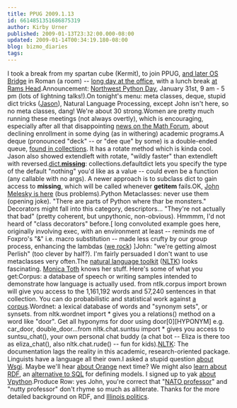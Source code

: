 ```yaml
---
title: PPUG 2009.1.13
id: 6614851351686875319
author: Kirby Urner
published: 2009-01-13T23:32:00.000-08:00
updated: 2009-01-14T00:34:19.180-08:00
blog: bizmo_diaries
tags: 
---
```


[](https://blogger.googleusercontent.com/img/b/R29vZ2xl/AVvXsEge1glIruXmvfvWl-JiDWecgAFbk3Lg6Hfzfdj2HEG8meMGICUvZ-_0dQDH6wobMVgGzkUSbCbz9s2vX4vGdoa79TONq5Lx2DnSpJ6esCRvlPv4PUBQstLT2oZc0rm_XTN8vcEL/s1600-h/P1130001.JPG)I took a break from my spartan cube (Kermit), to join PPUG, [and later OS Bridge](http://controlroom.blogspot.com/2008/10/looking-ahead.html) in Roman (a room) -- [long day at the office](http://controlroom.blogspot.com/2009/01/at-work.html), with a lunch break [at Rams Head](http://www.flickr.com/photos/17157315@N00/3194828603/).Announcement:  [Northwest Python Day](http://www.seapig.org/NorthwestPythonDay), January 31st, 9 am - 5 pm (lots of lightning talks!).On tonight's menu:  meta classes, deque, stupid dict tricks ([Jason](http://mybizmo.blogspot.com/2008/10/ppug-20081014.html)), Natural Language Processing, except John isn't here, so no meta classes, dang!  We're about 30 strong.Women are pretty much running these meetings (not always overtly), which is encouraging, especially after all that disappointing [news on the Math Forum](http://mathforum.org/kb/thread.jspa?threadID=1876834&tstart=0), about declining enrollment in some dying (as in withering) academic programs.A deque (pronounced "deck" -- or "dee que" by some) is a double-ended queue, [found in collections](http://docs.python.org/library/collections.html).  It has a rotate method which is kinda cool.  Jason also showed extendleft with rotate, "wildly faster" than extendleft with reversed.[dict.__missing__](http://discorporate.us/jek/talks/defaultdict/):  collections.defaultdict lets you specify the type of the default "nothing" you'd like as a value -- could even be a function (any callable with no args).  A newer approach is to subclass dict to gain access to  __missing__, which will be called whenever __getitem__ fails.OK, [John Melesky is here](http://www.flickr.com/photos/17157315@N00/3196398496/) (bus problems).Python Metaclasses:  never use them (opening joke).  "There are parts of Python where thar be monsters."  Decorators might fall into this category, descriptors... "They're not actually that bad" (pretty coherent, but unpythonic, non-obvious).  Hmmmm, I'd not heard of "class decorators" before.[ long convoluted example goes here, originally involving exec, with an environment at least -- reminds me of Foxpro's "&" i.e. macro substitution -- made less crufty by our group process, enhancing the lambdas ([we rock](http://www.flickr.com/photos/17157315@N00/3196398302/)) ]John: "we're getting almost Perlish" (too clever by half?). I'm fairly persuaded I don't want to use metaclasses very often.The [natural language toolkit](http://nlpers.blogspot.com/) ([NLTK](http://www.nltk.org/)) looks fascinating.  [Monica Toth](http://www.flickr.com/photos/17157315@N00/3195553087/) knows her stuff. Here's some of what you get:Corpus:  a database of speech or writing samples intended to demonstrate how language is actually used.  from ntlk.corpus import brown will give you access to the 1,161,192 words and 57,240 sentences in that collection.  You can do probabilistic and statistical work against [a corpus](http://nltk.googlecode.com/svn/trunk/nltk_data/index.xml).Wordnet:  a lexical database of words and "synonym sets", or synsets.  from nltk.wordnet import * gives you a relations() method on a word like "door".  Get all hyponyms for door using door[0][HYPONYM] e.g. car_door, double_door...from nltk.chat.suntsu import * gives you access to suntsu_chat(), your own personal chat buddy (a chat bot -- Eliza is there too as eliza_chat(), also nltk.chat.rude() -- fun for kids).[NLTK](http://nltk.org/doc/en/ch01.html):  The documentation lags the reality in this academic, research-oriented package.  Linguists have a language all their own.I asked a stupid question [about Wsgi](http://www.wsgi.org/wsgi/).  Maybe we'll hear [about Orange](http://magix.fri.uni-lj.si/orange/) next time?  We might also [learn about RDF](http://ilrt.org/discovery/2000/10/swsql/index.html), an [alternative to SQL](http://worldgame.blogspot.com/2008/12/booting-up.html) for defining models.  I signed up to yak [about Vpython](http://vpython.org/).Produce Row: yes John, you're correct that "[NATO professor](http://controlroom.blogspot.com/2008/12/nato-professor.html)" and "nutty professor" don't rhyme so much as alliterate.  Thanks for the more detailed background on RDF, and [Illinois politics](http://worldgame.blogspot.com/2009/01/about-chicago.html).